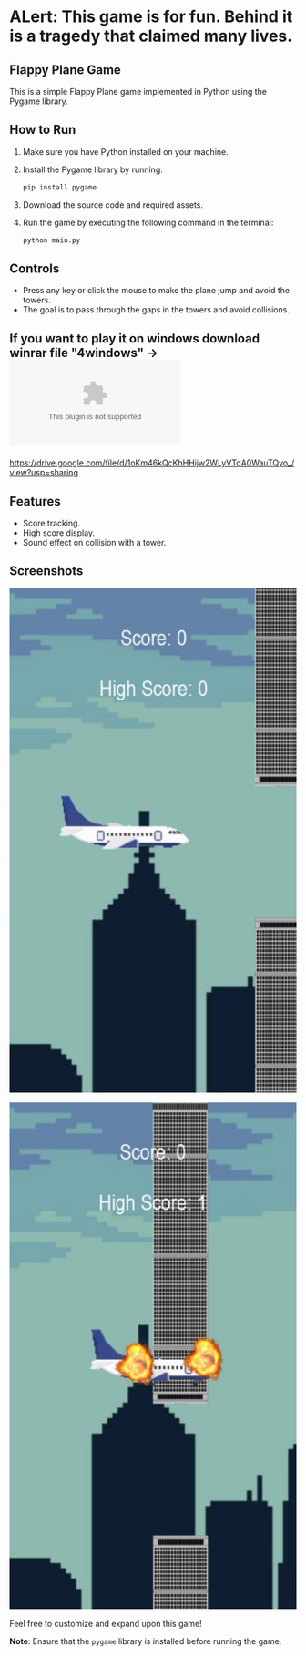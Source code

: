 # ALert:  This game is for fun. Behind it is a tragedy that claimed many lives.

## Flappy Plane Game

This is a simple Flappy Plane game implemented in Python using the Pygame library.

## How to Run

1. Make sure you have Python installed on your machine.
2. Install the Pygame library by running:

    ```bash
    pip install pygame
    ```

3. Download the source code and required assets.
4. Run the game by executing the following command in the terminal:

    ```bash
    python main.py
    ```

## Controls

- Press any key or click the mouse to make the plane jump and avoid the towers.
- The goal is to pass through the gaps in the towers and avoid collisions.

## If you want to play it on windows download winrar file "4windows" ->  ![4windows](4windows.zip)
https://drive.google.com/file/d/1oKm46kQcKhHHijw2WLyVTdA0WauTQyo_/view?usp=sharing

## Features

- Score tracking.
- High score display.
- Sound effect on collision with a tower.

## Screenshots

![Flappy Plane](Screenshots/plane.png)

![Plane Crash](Screenshots/planecrash.png)

Feel free to customize and expand upon this game!

**Note**: Ensure that the `pygame` library is installed before running the game.
